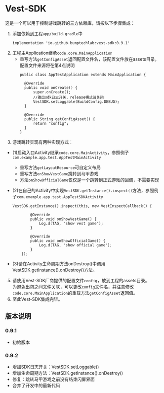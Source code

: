# Vest-SDK

这是一个可以用于控制游戏跳转的三方依赖库，请按以下步骤集成：  

1. 添加依赖到工程`app/build.gradle`中  
    ```
    implementation 'io.github.bumptechlab:vest-sdk:0.9.1'
    ```
2. 工程主Application继承`code.core.MainApplication`
   - 重写方法`getConfigAsset`返回配置文件名，该配置文件放在assets目录，配置文件来源将在第4点说明
     ```
     public class AppTestApplication extends MainApplication {

       @Override
       public void onCreate() {
           super.onCreate();
           //输出sdk日志开关，release模式请关闭
           VestSDK.setLoggable(BuildConfig.DEBUG);
       }

       @Override
       public String getConfigAsset() {
           return "config";
       }
     }
     ```
3. 游戏跳转实现有两种实现方式：  
  - (1)启动入口Activity继承`code.core.MainActivity`，参照例子`com.example.app.test.AppTestMainActivity`
    - 重写方法`getLayoutResource`可自定义布局  
    - 重写方法`onShowVestGame`跳转到马甲游戏  
    - 方法`onShowOfficialGame`仅仅是一个跳转到正式游戏的回调，不需要实现  

  - (2)在自己的Activity中实现`VestSDK.getInstance().inspect()`方法，参照例子`com.example.app.test.AppTestSDKActivity`  
    ```
    VestSDK.getInstance().inspect(this, new VestInspectCallback() {  
                     
            @Override  
            public void onShowVestGame() {  
                Log.d(TAG, "show vest game");  
            }  
    
            @Override  
            public void onShowOfficialGame() {  
                Log.d(TAG, "show official game");  
            }  
        });  
    ```
  - (3)请在Activity生命周期方法onDestroy()中调用VestSDK.getInstance().onDestroy()方法。

5. 请使用Vest-SDK厂商提供的配置文件`config`，放到工程的assets目录。  
为避免出包之间文件关联，可以更改`config`文件名，并注意修改`code.core.MainApplication`的重载方法`getConfigAsset`返回值。
6. 至此Vest-SDK集成完毕。

## 版本说明
### 0.9.1
- 初始版本
### 0.9.2
- 增加SDK日志开关：VestSDK.setLoggable()
- 增加生命周期方法：VestSDK.getInstance().onDestroy()
- 修复：跳转马甲游戏之前没有结束闪屏界面
- 合并了开发中的最新代码
